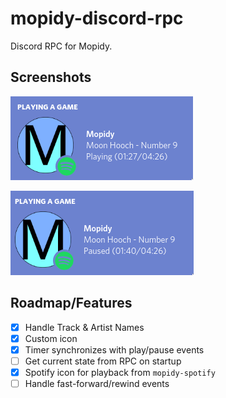 # mopidy-discord-rpc
Discord RPC for Mopidy.

## Screenshots
![Playing screenshot (Spotify)](screenshots/mopidyrpc-playing-spotify.png)

![Paused screenshot (Spotify)](screenshots/mopidyrpc-paused-spotify.png)

## Roadmap/Features
- [x] Handle Track & Artist Names
- [x] Custom icon
- [x] Timer synchronizes with play/pause events 
- [ ] Get current state from RPC on startup
- [x] Spotify icon for playback from `mopidy-spotify`
- [ ] Handle fast-forward/rewind events